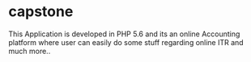 # capstone
This Application is developed in PHP 5.6 and its an online Accounting platform where user can easily do some stuff regarding online ITR and much more..
